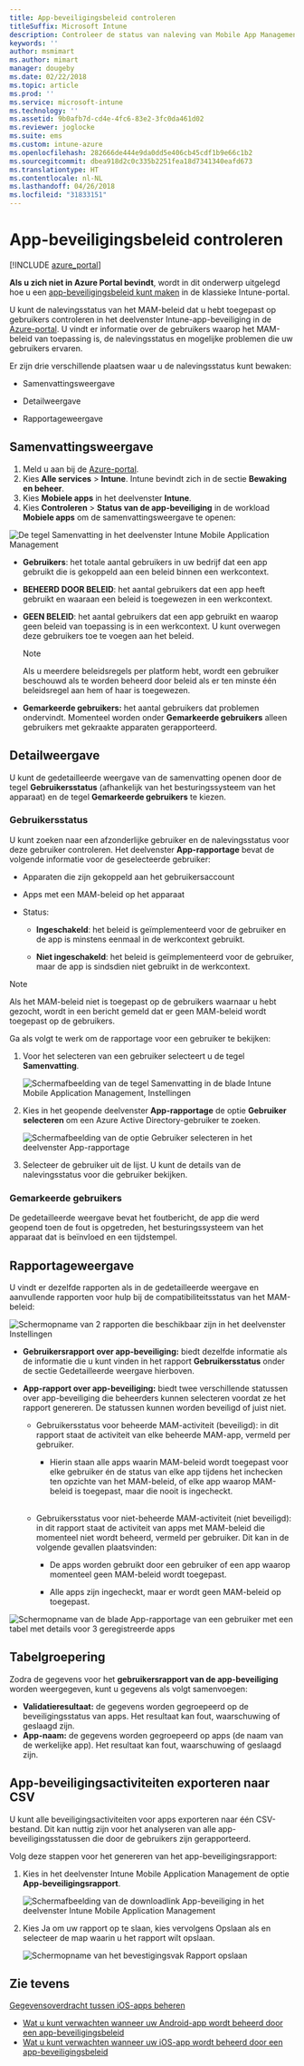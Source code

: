 ```yaml
---
title: App-beveiligingsbeleid controleren
titleSuffix: Microsoft Intune
description: Controleer de status van naleving van Mobile App Management-beleid in Intune.
keywords: ''
author: msmimart
ms.author: mimart
manager: dougeby
ms.date: 02/22/2018
ms.topic: article
ms.prod: ''
ms.service: microsoft-intune
ms.technology: ''
ms.assetid: 9b0afb7d-cd4e-4fc6-83e2-3fc0da461d02
ms.reviewer: joglocke
ms.suite: ems
ms.custom: intune-azure
ms.openlocfilehash: 282666de444e9da0dd5e406cb45cdf1b9e66c1b2
ms.sourcegitcommit: dbea918d2c0c335b2251fea18d7341340eafd673
ms.translationtype: HT
ms.contentlocale: nl-NL
ms.lasthandoff: 04/26/2018
ms.locfileid: "31833151"
---
```

# <a name="how-to-monitor-app-protection-policies"></a>App-beveiligingsbeleid controleren
[!INCLUDE [azure_portal](./includes/azure_portal.md)]

**Als u zich niet in Azure Portal bevindt**, wordt in dit onderwerp uitgelegd hoe u een [app-beveiligingsbeleid kunt maken](https://docs.microsoft.com/intune-classic/deploy-use/create-and-deploy-mobile-app-management-policies-with-microsoft-intune) in de klassieke Intune-portal.


U kunt de nalevingsstatus van het MAM-beleid dat u hebt toegepast op gebruikers controleren in het deelvenster Intune-app-beveiliging in de [Azure-portal](https://portal.azure.com). U vindt er informatie over de gebruikers waarop het MAM-beleid van toepassing is, de nalevingsstatus en mogelijke problemen die uw gebruikers ervaren.

Er zijn drie verschillende plaatsen waar u de nalevingsstatus kunt bewaken:

-   Samenvattingsweergave

-   Detailweergave

-   Rapportageweergave

## <a name="summary-view"></a>Samenvattingsweergave

1. Meld u aan bij de [Azure-portal](https://portal.azure.com).
2. Kies **Alle services** > **Intune**. Intune bevindt zich in de sectie **Bewaking en beheer**.
3. Kies **Mobiele apps** in het deelvenster **Intune**.
4. Kies **Controleren** > **Status van de app-beveiliging** in de workload **Mobiele apps** om de samenvattingsweergave te openen:

![De tegel Samenvatting in het deelvenster Intune Mobile Application Management](./media/app-protection-user-status-summary.png)

-   **Gebruikers**: het totale aantal gebruikers in uw bedrijf dat een app gebruikt die is gekoppeld aan een beleid binnen een werkcontext.

-   **BEHEERD DOOR BELEID**: het aantal gebruikers dat een app heeft gebruikt en waaraan een beleid is toegewezen in een werkcontext.

-   **GEEN BELEID**: het aantal gebruikers dat een app gebruikt en waarop geen beleid van toepassing is in een werkcontext. U kunt overwegen deze gebruikers toe te voegen aan het beleid.
    > [!NOTE]
    > Als u meerdere beleidsregels per platform hebt, wordt een gebruiker beschouwd als te worden beheerd door beleid als er ten minste één beleidsregel aan hem of haar is toegewezen.

- **Gemarkeerde gebruikers:** het aantal gebruikers dat problemen ondervindt. Momenteel worden onder **Gemarkeerde gebruikers** alleen gebruikers met gekraakte apparaten gerapporteerd.


## <a name="detailed-view"></a>Detailweergave
U kunt de gedetailleerde weergave van de samenvatting openen door de tegel **Gebruikersstatus** (afhankelijk van het besturingssysteem van het apparaat) en de tegel **Gemarkeerde gebruikers** te kiezen.

### <a name="user-status"></a>Gebruikersstatus
U kunt zoeken naar een afzonderlijke gebruiker en de nalevingsstatus voor deze gebruiker controleren. Het deelvenster **App-rapportage** bevat de volgende informatie voor de geselecteerde gebruiker:
- Apparaten die zijn gekoppeld aan het gebruikersaccount

- Apps met een MAM-beleid op het apparaat

- Status:

  - **Ingeschakeld**: het beleid is geïmplementeerd voor de gebruiker en de app is minstens eenmaal in de werkcontext gebruikt.

  - **Niet ingeschakeld**: het beleid is geïmplementeerd voor de gebruiker, maar de app is sindsdien niet gebruikt in de werkcontext.

>[!NOTE]
> Als het MAM-beleid niet is toegepast op de gebruikers waarnaar u hebt gezocht, wordt in een bericht gemeld dat er geen MAM-beleid wordt toegepast op de gebruikers.

Ga als volgt te werk om de rapportage voor een gebruiker te bekijken:

1.  Voor het selecteren van een gebruiker selecteert u de tegel **Samenvatting**.

    ![Schermafbeelding van de tegel Samenvatting in de blade Intune Mobile Application Management, Instellingen](./media/MAM-reporting-6.png)

2. Kies in het geopende deelvenster **App-rapportage** de optie **Gebruiker selecteren** om een Azure Active Directory-gebruiker te zoeken.

    ![Schermafbeelding van de optie Gebruiker selecteren in het deelvenster App-rapportage](./media/MAM-reporting-2.png)

3. Selecteer de gebruiker uit de lijst. U kunt de details van de nalevingsstatus voor die gebruiker bekijken.

### <a name="flagged-users"></a>Gemarkeerde gebruikers
De gedetailleerde weergave bevat het foutbericht, de app die werd geopend toen de fout is opgetreden, het besturingssysteem van het apparaat dat is beïnvloed en een tijdstempel.

## <a name="reporting-view"></a>Rapportageweergave

U vindt er dezelfde rapporten als in de gedetailleerde weergave en aanvullende rapporten voor hulp bij de compatibiliteitsstatus van het MAM-beleid:

![Schermopname van 2 rapporten die beschikbaar zijn in het deelvenster Instellingen](./media/MAM-reporting-7.png)

-   **Gebruikersrapport over app-beveiliging:** biedt dezelfde informatie als de informatie die u kunt vinden in het rapport **Gebruikersstatus** onder de sectie Gedetailleerde weergave hierboven.

-   **App-rapport over app-beveiliging:** biedt twee verschillende statussen over app-beveiliging die beheerders kunnen selecteren voordat ze het rapport genereren. De statussen kunnen worden beveiligd of juist niet.

    -   Gebruikersstatus voor beheerde MAM-activiteit (beveiligd): in dit rapport staat de activiteit van elke beheerde MAM-app, vermeld per gebruiker.

        -   Hierin staan alle apps waarin MAM-beleid wordt toegepast voor elke gebruiker én de status van elke app tijdens het inchecken ten opzichte van het MAM-beleid, of elke app waarop MAM-beleid is toegepast, maar die nooit is ingecheckt.
<br></br>
    -   Gebruikersstatus voor niet-beheerde MAM-activiteit (niet beveiligd): in dit rapport staat de activiteit van apps met MAM-beleid die momenteel niet wordt beheerd, vermeld per gebruiker. Dit kan in de volgende gevallen plaatsvinden:

        -   De apps worden gebruikt door een gebruiker of een app waarop momenteel geen MAM-beleid wordt toegepast.

        -   Alle apps zijn ingecheckt, maar er wordt geen MAM-beleid op toegepast.

![Schermopname van de blade App-rapportage van een gebruiker met een tabel met details voor 3 geregistreerde apps](./media/MAM-reporting-4.png)

## <a name="table-grouping"></a>Tabelgroepering

Zodra de gegevens voor het **gebruikersrapport van de app-beveiliging** worden weergegeven, kunt u gegevens als volgt samenvoegen:

- **Validatieresultaat:** de gegevens worden gegroepeerd op de beveiligingsstatus van apps. Het resultaat kan fout, waarschuwing of geslaagd zijn.
- **App-naam:** de gegevens worden gegroepeerd op apps (de naam van de werkelijke app). Het resultaat kan fout, waarschuwing of geslaagd zijn.

## <a name="export-app-protection-activities-to-csv"></a>App-beveiligingsactiviteiten exporteren naar CSV

U kunt alle beveiligingsactiviteiten voor apps exporteren naar één CSV-bestand. Dit kan nuttig zijn voor het analyseren van alle app-beveiligingsstatussen die door de gebruikers zijn gerapporteerd.

Volg deze stappen voor het genereren van het app-beveiligingsrapport:

1. Kies in het deelvenster Intune Mobile Application Management de optie **App-beveiligingsrapport**.

    ![Schermafbeelding van de downloadlink App-beveiliging in het deelvenster Intune Mobile Application Management](./media/app-protection-report-csv-2.png)

2. Kies Ja om uw rapport op te slaan, kies vervolgens Opslaan als en selecteer de map waarin u het rapport wilt opslaan.

    ![Schermopname van het bevestigingsvak Rapport opslaan](./media/app-protection-report-csv-1.png)

## <a name="see-also"></a>Zie tevens
[Gegevensoverdracht tussen iOS-apps beheren](data-transfer-between-apps-manage-ios.md)

* [Wat u kunt verwachten wanneer uw Android-app wordt beheerd door een app-beveiligingsbeleid](app-protection-enabled-apps-android.md)
* [Wat u kunt verwachten wanneer uw iOS-app wordt beheerd door een app-beveiligingsbeleid](app-protection-enabled-apps-ios.md)
